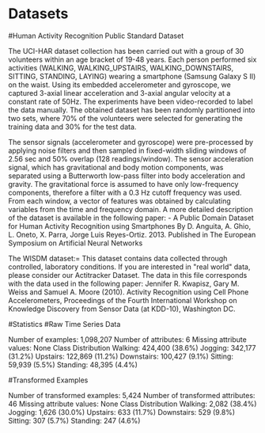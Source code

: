 # Datasets
#Human Activity Recognition Public Standard Dataset

The UCI-HAR dataset collection has been carried out with a group of 30 volunteers within an age bracket of 19-48 years. Each person performed six activities (WALKING, WALKING_UPSTAIRS, WALKING_DOWNSTAIRS, SITTING, STANDING, LAYING) wearing a smartphone (Samsung Galaxy S II) on the waist. Using its embedded accelerometer and gyroscope, we captured 3-axial linear acceleration and 3-axial angular velocity at a constant rate of 50Hz. The experiments have been video-recorded to label the data manually. The obtained dataset has been randomly partitioned into two sets, where 70% of the volunteers were selected for generating the training data and 30% for the test data. 

The sensor signals (accelerometer and gyroscope) were pre-processed by applying noise filters and then sampled in fixed-width sliding windows of 2.56 sec and 50% overlap (128 readings/window). The sensor acceleration signal, which has gravitational and body motion components, was separated using a Butterworth low-pass filter into body acceleration and gravity. The gravitational force is assumed to have only low-frequency components, therefore a filter with a 0.3 Hz cutoff frequency was used. From each window, a vector of features was obtained by calculating variables from the time and frequency domain.
A more detailed description of the dataset is available in the following paper: -
A Public Domain Dataset for Human Activity Recognition using Smartphones
By D. Anguita, A. Ghio, L. Oneto, X. Parra, Jorge Luis Reyes-Ortiz. 2013. 
Published in The European Symposium on Artificial Neural Networks

The WISDM dataset:=
This dataset contains data collected through controlled, laboratory conditions. If you are interested in "real world" data, please consider our Actitracker Dataset.
The data in this file corresponds with the data used in the following paper:
Jennifer R. Kwapisz, Gary M. Weiss and Samuel A. Moore (2010). Activity Recognition using Cell Phone Accelerometers, Proceedings of the Fourth International Workshop on Knowledge Discovery from Sensor Data (at KDD-10), Washington DC.

#Statistics
#Raw Time Series Data


Number of examples: 1,098,207
Number of attributes: 6
Missing attribute values: None
Class Distribution
Walking: 424,400 (38.6%)
Jogging: 342,177 (31.2%)
Upstairs: 122,869 (11.2%)
Downstairs: 100,427 (9.1%)
Sitting: 59,939 (5.5%)
Standing: 48,395 (4.4%)


#Transformed Examples


Number of transformed examples: 5,424
Number of transformed attributes: 46
Missing attribute values: None
Class Distribution
Walking: 2,082 (38.4%)
Jogging: 1,626 (30.0%)
Upstairs: 633 (11.7%)
Downstairs: 529 (9.8%)
Sitting: 307 (5.7%)
Standing: 247 (4.6%)

